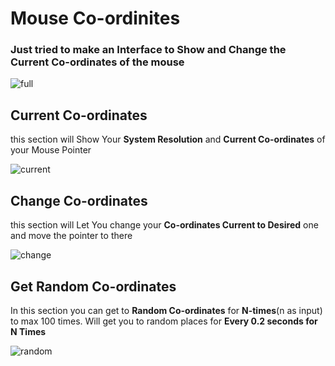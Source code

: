 # Mouse Co-ordinites

### Just tried to make an Interface to Show and Change the Current Co-ordinates of the mouse

![full](https://github.com/PhenixDhinesh/Mouse-pointer/assets/97045556/70ac62e6-e847-487c-ab29-b940b3c18f71)


## Current Co-ordinates
this section will Show Your **System Resolution** and **Current Co-ordinates** of your Mouse Pointer 

![current](https://github.com/PhenixDhinesh/Mouse-pointer/assets/97045556/82d28331-3f0d-4b56-8881-7f92ad876a1c)

## Change Co-ordinates
this section will Let You change your **Co-ordinates Current to Desired** one and move the pointer to there

![change](https://github.com/PhenixDhinesh/Mouse-pointer/assets/97045556/421e66da-37fe-43bf-9df5-1d7784abb18d)

## Get Random Co-ordinates
In this section you can get to **Random Co-ordinates** for **N-times**(n as input) to max 100 times. Will get you to random places for **Every 0.2 seconds for N Times**

![random](https://github.com/PhenixDhinesh/Mouse-pointer/assets/97045556/6427dca8-7378-440a-9582-14c84854a0da)
